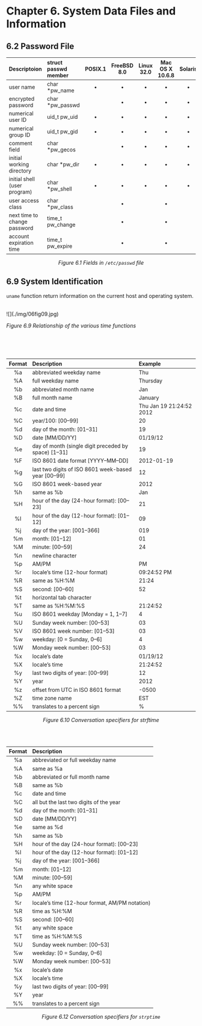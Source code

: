 # Chapter 6. System Data Files and Information

## 6.2 Password File

<div align="center">

| Descriptoion                 | struct passwd member |  POSIX.1  | FreeBSD 8.0 | Linux 32.0 | Mac OS X 10.6.8 |  Solaris  |
| :--------------------------- | :------------------- | :-------: | :---------: | :--------: | :-------------: | :-------: |
| user name                    | char \*pw_name       | $\bullet$ |  $\bullet$  | $\bullet$  |    $\bullet$    | $\bullet$ |
| encrypted password           | char \*pw_passwd     |           |  $\bullet$  | $\bullet$  |    $\bullet$    | $\bullet$ |
| numerical user ID            | uid_t pw_uid         | $\bullet$ |  $\bullet$  | $\bullet$  |    $\bullet$    | $\bullet$ |
| numerical group ID           | uid_t pw_gid         | $\bullet$ |  $\bullet$  | $\bullet$  |    $\bullet$    | $\bullet$ |
| comment field                | char \*pw_gecos      |           |  $\bullet$  | $\bullet$  |    $\bullet$    | $\bullet$ |
| initial working directory    | char \*pw_dir        | $\bullet$ |  $\bullet$  | $\bullet$  |    $\bullet$    | $\bullet$ |
| initial shell (user program) | char \*pw_shell      | $\bullet$ |  $\bullet$  | $\bullet$  |    $\bullet$    | $\bullet$ |
| user access class            | char \*pw_class      |           |  $\bullet$  |            |    $\bullet$    |           |
| next time to change password | time_t pw_change     |           |  $\bullet$  |            |    $\bullet$    |           |
| account expiration time      | time_t pw_expire     |           |  $\bullet$  |            |    $\bullet$    |           |

_Figure 6.1 Fields in `/etc/passwd` file_

</div>

## 6.9 System Identification

`uname` function return information on the current host and operating system.

<br/>

<div style={{textAlign:'center'}}>
![](./img/06fig09.jpg)

_Figure 6.9 Relationship of the various time functions_

</div>

<br/>
<br/>
<br/>

<div align="center">

| Format | Description                                          | Example                  |
| :----: | :--------------------------------------------------- | :----------------------- |
|   %a   | abbreviated weekday name                             | Thu                      |
|   %A   | full weekday name                                    | Thursday                 |
|   %b   | abbreviated month name                               | Jan                      |
|   %B   | full month name                                      | January                  |
|   %c   | date and time                                        | Thu Jan 19 21:24:52 2012 |
|   %C   | year/100: [00–99]                                    | 20                       |
|   %d   | day of the month: [01–31]                            | 19                       |
|   %D   | date [MM/DD/YY]                                      | 01/19/12                 |
|   %e   | day of month (single digit preceded by space) [1–31] | 19                       |
|   %F   | ISO 8601 date format [YYYY–MM–DD]                    | 2012-01-19               |
|   %g   | last two digits of ISO 8601 week-based year [00–99]  | 12                       |
|   %G   | ISO 8601 week-based year                             | 2012                     |
|   %h   | same as %b                                           | Jan                      |
|   %H   | hour of the day (24-hour format): [00–23]            | 21                       |
|   %I   | hour of the day (12-hour format): [01–12]            | 09                       |
|   %j   | day of the year: [001–366]                           | 019                      |
|   %m   | month: [01–12]                                       | 01                       |
|   %M   | minute: [00–59]                                      | 24                       |
|   %n   | newline character                                    |                          |
|   %p   | AM/PM                                                | PM                       |
|   %r   | locale’s time (12-hour format)                       | 09:24:52 PM              |
|   %R   | same as %H:%M                                        | 21:24                    |
|   %S   | second: [00–60]                                      | 52                       |
|   %t   | horizontal tab character                             |                          |
|   %T   | same as %H:%M:%S                                     | 21:24:52                 |
|   %u   | ISO 8601 weekday [Monday = 1, 1–7]                   | 4                        |
|   %U   | Sunday week number: [00–53]                          | 03                       |
|   %V   | ISO 8601 week number: [01–53]                        | 03                       |
|   %w   | weekday: [0 = Sunday, 0–6]                           | 4                        |
|   %W   | Monday week number: [00–53]                          | 03                       |
|   %x   | locale’s date                                        | 01/19/12                 |
|   %X   | locale’s time                                        | 21:24:52                 |
|   %y   | last two digits of year: [00–99]                     | 12                       |
|   %Y   | year                                                 | 2012                     |
|   %z   | offset from UTC in ISO 8601 format                   | -0500                    |
|   %Z   | time zone name                                       | EST                      |
|   %%   | translates to a percent sign                         | %                        |

_Figure 6.10 Conversation specifiers for strftime_

</div>

<br/>
<br/>

<div align="center">

| Format | Description                                    |
| :----: | :--------------------------------------------- |
|   %a   | abbreviated or full weekday name               |
|   %A   | same as %a                                     |
|   %b   | abbreviated or full month name                 |
|   %B   | same as %b                                     |
|   %c   | date and time                                  |
|   %C   | all but the last two digits of the year        |
|   %d   | day of the month: [01–31]                      |
|   %D   | date [MM/DD/YY]                                |
|   %e   | same as %d                                     |
|   %h   | same as %b                                     |
|   %H   | hour of the day (24-hour format): [00–23]      |
|   %I   | hour of the day (12-hour format): [01–12]      |
|   %j   | day of the year: [001–366]                     |
|   %m   | month: [01–12]                                 |
|   %M   | minute: [00–59]                                |
|   %n   | any white space                                |
|   %p   | AM/PM                                          |
|   %r   | locale’s time (12-hour format, AM/PM notation) |
|   %R   | time as %H:%M                                  |
|   %S   | second: [00–60]                                |
|   %t   | any white space                                |
|   %T   | time as %H:%M:%S                               |
|   %U   | Sunday week number: [00–53]                    |
|   %w   | weekday: [0 = Sunday, 0–6]                     |
|   %W   | Monday week number: [00–53]                    |
|   %x   | locale’s date                                  |
|   %X   | locale’s time                                  |
|   %y   | last two digits of year: [00–99]               |
|   %Y   | year                                           |
|   %%   | translates to a percent sign                   |

_Figure 6.12 Conversation specifiers for `strptime`_

</div>
